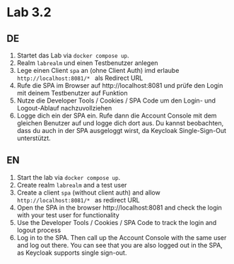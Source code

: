 # Lab 3.2

## DE

1) Startet das Lab via `docker compose up`.
2) Realm `labrealm` und einen Testbenutzer anlegen
3) Lege einen Client `spa` an (ohne Client Auth) imd erlaube `http://localhost:8081/* ` als Redirect URL
4) Rufe die SPA im Browser auf http://localhost:8081 und prüfe den Login mit deinem Testbenutzer auf Funktion
5) Nutze die Developer Tools / Cookies / SPA Code um den Login- und Logout-Ablauf nachzuvollziehen
6) Logge dich ein der SPA ein. Rufe dann die Account Console mit dem gleichen Benutzer auf und logge dich dort aus. Du kannst beobachten, dass du auch in der SPA ausgeloggt wirst, da Keycloak Single-Sign-Out unterstützt.

## EN

1) Start the lab via `docker compose up`.
2) Create realm `labrealm` and a test user
3) Create a client `spa` (without client auth) and allow `http://localhost:8081/* ` as redirect URL
4) Open the SPA in the browser http://localhost:8081 and check the login with your test user for functionality
5) Use the Developer Tools / Cookies / SPA Code to track the login and logout process
6) Log in to the SPA. Then call up the Account Console with the same user and log out there. You can see that you are also logged out in the SPA, as Keycloak supports single sign-out.